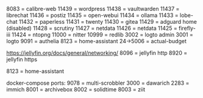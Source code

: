 8083 = calibre-web
11439 = wordpress
11438 = vaultwarden
11437 = librechat
11436 = postiz
11435 = open-webui
11434 = ollama
11433 = lobe-chat
11432 = paperless
11431 = twenty
11430 = gitea
11429 = adguard home (disabled)
11428 = scrutiny
11427 = netdata
11426 = netdata
11425 = firefly-iii
11424 = ntopng
11000 = nitter
10999 = redlib
3002 = logto admin
3001 = logto
9091 = authelia
8123 = home-assistant
24→5006 = actual-budget

https://jellyfin.org/docs/general/networking/
8096 = jellyfin http
8920 = jellyfin https

8123 = home-assistant

docker-compose ports:
9078 = multi-scrobbler
3000 = dawarich
2283 = immich
8001 = archivebox
8002 = solidtime
8003 = ziit

